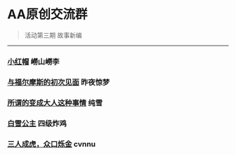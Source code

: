 # AA原创交流群
> 活动第三期  故事新编


***

### [小红帽](/src/小红帽.html) 嶗山嶗李
### [与福尔摩斯的初次见面](/src/福尔摩斯.md) 昨夜惊梦
### [所谓的变成大人这种事情](/src/alice.md) 纯雪
### [白雪公主](/src/white.md) 四级炸鸡
### [三人成虎，众口烁金](/src/tiger.md) cvnnu
